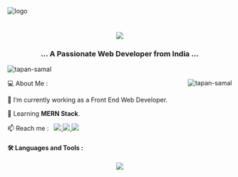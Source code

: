 ![logo](https://github.com/tapan-samal/TapanSamal/blob/main/dev.gif)
<h1 align="center">
    <img src="https://readme-typing-svg.herokuapp.com/?font=Righteous&size=35&center=true&vCenter=true&width=500&height=70&duration=4000&lines=Hi+👋,+I'm+Tapan+Samal+!;" />
</h1>
<!-- <h1 align="center">Hi 👋, I'm Tapan Samal</h1> -->
<h3 align="center">... A Passionate Web Developer from India ...</h3>


<p align="left"> <img src="https://komarev.com/ghpvc/?username=tapan-samal&label=Profile%20views&color=0e75b6&style=flat" alt="tapan-samal" /> </p>
<img align="right" src="https://github-readme-stats.vercel.app/api/top-langs?username=tapan-samal&show_icons=true&theme=tokyonight&hide_border=true&cache_seconds=1800&locale=en&layout=compact" alt="tapan-samal" />
<p align="left">💻  About Me : </p>
🔭 I’m currently working as a Front End Web Developer.

🌱 Learning **MERN Stack**.

📫 Reach me : &nbsp;
  <a href="mailto:mail2tapansoft@gmail.com">
  <img src="https://img.shields.io/badge/Gmail-34a853?style=for-the-badge&logo=gmail&logoColor=white" />
  </a>
  <a href="https://twitter.com/TapanSamal" target="_blank">
    <img src="https://img.shields.io/badge/Twitter-333333?style=for-the-badge&logo=twitter&logoColor=white" target="_blank" />
  </a>
  <a href="https://www.linkedin.com/in/tapan-samal/" target="_blank">
    <img src="https://img.shields.io/badge/LinkedIn-0077B5?style=for-the-badge&logo=linkedin&logoColor=white" target="_blank" />
  </a>

<h4 align="left">🛠️ Languages and Tools :</h4>
<div align="center">
    <img src="https://skillicons.dev/icons?i=html,css,javascript,typescript,react,redux,nodejs,express,mongodb,graphql,sass,bootstrap,tailwind,github" />
</div>
<!-- <p align="left"> <a href="https://www.w3.org/html/" target="_blank" rel="noreferrer"> <img src="https://raw.githubusercontent.com/devicons/devicon/master/icons/html5/html5-original-wordmark.svg" alt="html5" width="40" height="40"/> </a>  &nbsp; <a href="https://developer.mozilla.org/en-US/docs/Web/JavaScript" target="_blank" rel="noreferrer"> <img src="https://raw.githubusercontent.com/devicons/devicon/master/icons/javascript/javascript-original.svg" alt="javascript" width="40" height="40"/> </a>  &nbsp;  <a href="https://www.typescriptlang.org/" target="_blank" rel="noreferrer"> <img src="https://raw.githubusercontent.com/devicons/devicon/master/icons/typescript/typescript-original.svg" alt="typescript" width="40" height="40"/> </a> &nbsp; <a href="https://reactjs.org/" target="_blank" rel="noreferrer"> <img src="https://raw.githubusercontent.com/devicons/devicon/master/icons/react/react-original-wordmark.svg" alt="react" width="40" height="40"/> </a> &nbsp; <a href="https://redux.js.org" target="_blank" rel="noreferrer"> <img src="https://raw.githubusercontent.com/devicons/devicon/master/icons/redux/redux-original.svg" alt="redux" width="40" height="40"/> </a> &nbsp;    <a href="https://nodejs.org" target="_blank" rel="noreferrer"> <img src="https://raw.githubusercontent.com/devicons/devicon/master/icons/nodejs/nodejs-original-wordmark.svg" alt="nodejs" width="40" height="40"/> </a> &nbsp; <a href="https://expressjs.com" target="_blank" rel="noreferrer"> <img src="https://raw.githubusercontent.com/devicons/devicon/master/icons/express/express-original-wordmark.svg" alt="express" width="40" height="40"/> </a> &nbsp; <a href="https://www.mongodb.com/" target="_blank" rel="noreferrer"> <img src="https://raw.githubusercontent.com/devicons/devicon/master/icons/mongodb/mongodb-original-wordmark.svg" alt="mongodb" width="40" height="40"/> </a> &nbsp; <a href="https://graphql.org" target="_blank" rel="noreferrer"> <img src="https://www.vectorlogo.zone/logos/graphql/graphql-icon.svg" alt="graphql" width="40" height="40"/> </a> &nbsp;  <a href="https://www.w3schools.com/css/" target="_blank" rel="noreferrer"> <img src="https://raw.githubusercontent.com/devicons/devicon/master/icons/css3/css3-original-wordmark.svg" alt="css3" width="40" height="40"/> </a> &nbsp; <a href="https://sass-lang.com" target="_blank" rel="noreferrer"> <img src="https://raw.githubusercontent.com/devicons/devicon/master/icons/sass/sass-original.svg" alt="sass" width="40" height="40"/> </a> &nbsp; <a href="https://getbootstrap.com" target="_blank" rel="noreferrer"> <img src="https://raw.githubusercontent.com/devicons/devicon/master/icons/bootstrap/bootstrap-plain-wordmark.svg" alt="bootstrap" width="40" height="40"/> </a> &nbsp; <a href="https://tailwindcss.com/" target="_blank" rel="noreferrer"> <img src="https://www.vectorlogo.zone/logos/tailwindcss/tailwindcss-icon.svg" alt="tailwind" width="40" height="40"/> </a> &nbsp;  </p>
 -->
